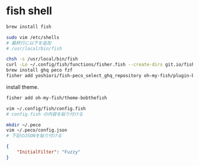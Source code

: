 # fish shell

```sh
brew install fish
```

```sh
sudo vim /etc/shells
# 最終行に以下を追加
# /usr/local/bin/fish
```

```sh
chsh -s /usr/local/bin/fish
curl -Lo ~/.config/fish/functions/fisher.fish --create-dirs git.io/fisher
brew install ghq peco fzf
fisher add yoshiori/fish-peco_select_ghq_repository oh-my-fish/plugin-balias edc/bass oh-my-fish/plugin-peco 0rax/fish-bd
```

install theme.

```sh
fisher add oh-my-fish/theme-bobthefish
```

```sh
vim ~/.config/fish/config.fish
# config.fish の内容を貼り付ける
```

```sh
mkdir ~/.peco
vim ~/.peco/config.json
# 下記のJSONを貼り付ける
```

```json
{
    "InitialFilter": "Fuzzy"
}

```